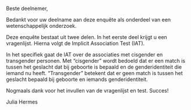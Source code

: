 Beste deelnemer,

Bedankt voor uw deelname aan deze enquête als onderdeel van een wetenschappelijk onderzoek. 

Deze enquête bestaat uit twee delen. In het eerste deel krijgt u een vragenlijst. Hierna volgt de Implicit Association Test (IAT).

In het specifiek gaat de IAT over de associaties met cisgender en transgender personen. Met “cisgender” wordt bedoeld dat er een match is tussen het geslacht dat bij geboorte is bepaald en de genderidentiteit die iemand nu heeft. “Transgender” betekent dat er geen match is tussen het geslacht bepaald bij geboorte en iemands genderidentiteit. 

Nogmaals dank voor het invullen van de vragenlijst en test. Succes!

Julia Hermes
